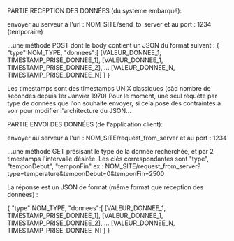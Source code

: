 PARTIE RECEPTION DES DONNÉES (du système embarqué):

envoyer au serveur à l'url : NOM_SITE/send_to_server et au port : 1234 (temporaire)

...une méthode POST dont le body contient un JSON du format suivant :
{
	"type":NOM_TYPE,
	"donnees":[
		[VALEUR_DONNEE_1, TIMESTAMP_PRISE_DONNEE_1],
		[VALEUR_DONNEE_1, TIMESTAMP_PRISE_DONNEE_2],
		...
		[VALEUR_DONNEE_N, TIMESTAMP_PRISE_DONNEE_N]
	]
}

Les timestamps sont des timestamps UNIX classiques (càd nombre de secondes depuis 1er Janvier 1970)
Pour le moment, une seul requête par type de données que l'on souhaite envoyer, si cela pose des contraintes à voir pour modifier l'architecture du JSON...


PARTIE ENVOI DES DONNÉES (de l'application client):

envoyer au serveur à l'url : NOM_SITE/request_from_server et au port : 1234

...une méthode GET présisant le type de la donnée recherchée, et par 2 timestamps l'intervalle désirée. Les clés correspondantes sont "type", "temponDebut", "temponFin"
ex : NOM_SITE/request_from_server?type=temperature&temponDebut=0&temponFin=2500

La réponse est un JSON de format (même format que réception des données) : 

{
	"type":NOM_TYPE,
	"donnees":[
		[VALEUR_DONNEE_1, TIMESTAMP_PRISE_DONNEE_1],
		[VALEUR_DONNEE_1, TIMESTAMP_PRISE_DONNEE_2],
		...
		[VALEUR_DONNEE_N, TIMESTAMP_PRISE_DONNEE_N]
	]
}